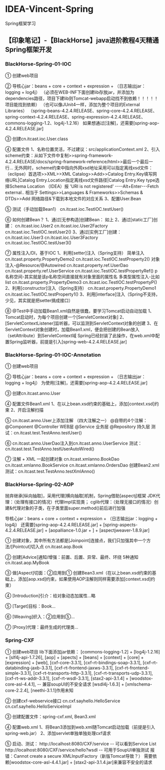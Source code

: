 # IDEA-Vincent-Spring
Spring框架学习

## 【印象笔记】-【BlackHorse】java进阶教程4天精通Spring框架开发

### BlackHorse-Spring-01-IOC

① 创建web项目

② 导核心jar：beans + core + context + expression + （日志输出jar：logging + log4j）
（必须在WEB-INF下面创建lib存放jar，并添加为dependencies路径，项目下建lib则Tomcat-webapp启动找不到依赖！！！！！项目能找到依赖）
（也可以像JUnit4一样，添加为整个项目的External Libraries）
（spring-beans-4.2.4.RELEASE、spring-core-4.2.4.RELEASE、spring-context-4.2.4.RELEASE、spring-expression-4.2.4.RELEASE、commons-logging-1.2、log4j-1.2.16）
如果想通过[注解]，还需要[spring-aop-4.2.4.RELEASE.jar]

③ 创建cn.itcast.ioc.User.class

④ 配置文件
1、名称位置灵活，不过建议：src/applicationContext.xml
2、引入scheme约束：从如下文件中复制>>spring-framework-4.2.4.RELEASE/docs/spring-framework-reference/html>>最后一个最后一行...
无外网时，scheme约束中指向外网xsd地址采用可以指定离线xsd文件：
（eclipse）首选项>>XML>>XML Catalog>>Add>>Catalog Entry.Key填写网络URL|Catalog Entry.Location指定离线xsd文件路径|Catalog Entry.Key type选择Schema Location
（IDEA）报 'URI is not registered' ----Alt+Enter---Fetch external.. 相当于 Settings>>Languages & Frameworks>>Schemas & DTDs>>Add 网络路径&下载到本地文件的对应关系
3、配置User.Bean

⑤ 测试（手动加载Bean1）
cn.itcast.ioc.TestIOC.testUser()

⑥ 如何创建Bean？
1、通过[无参构造]创建Bean：
如上
2、通过[static工厂]创建：
cn.itcast.ioc.User2
cn.itcast.ioc.User2Factory
cn.itcast.ioc.TestIOC.testUser2()
3、通过[实例工厂]创建：
cn.itcast.ioc.User3
cn.itcast.ioc.User3Factory
cn.itcast.ioc.TestIOC.testUser3()

⑦ 属性注入/DI，基于IOC
1、利用[setter]注入（Spring支持）
简单注入
cn.itcast.property.PropertyDemo2
cn.itcast.ioc.TestIOC.testProperty2()
对象注入-@Resource/@Autowired
cn.itcast.property.ref.UserDao
cn.itcast.property.ref.UserService
cn.itcast.ioc.TestIOC.testPropertyRef()
p名称空间-其实就是该p名称空间直接就有对象里面的属性名
多类型属性注入-比如list
cn.itcast.property.PropertyDemo3
cn.itcast.ioc.TestIOC.testPropertyP()
2、利用[constructor]注入（Spring支持）
cn.itcast.property.PropertyDemo1
cn.itcast.ioc.TestIOC.testProperty1()
3、利用[interface]注入（Spring不支持，少见，其实就是把setter搞成接口）

⑧ @Test中手动加载Bean1.xml自然是很蠢，要学习Tomcat启动自动加载
1、Tomcat启动时，为每个项目创建一个[ServletContext对象]
2、[ServletContextListener]监听器，可以监测到ServletContext对象的创建
3、在ServletContext对象创建时，加载Bean1.xml，便会把创建的Bean放入（setAttribute）到ServletContext域
Spring已经封装了此操作，在web.xml中配置Spring监听器，前提是引入[spring-web-4.2.4.RELEASE.jar]

### BlackHorse-Spring-01-IOC-Annotation

① 创建web项目

② 导核心jar：beans + core + context + expression + （日志输出jar：logging + log4j）
为使用[注解]，还需要[spring-aop-4.2.4.RELEASE.jar]

③ 创建cn.itcast.anno.User

④ 配置文件Bean1.xml
1、在以上bean.xsd约束的基础上，添加[context.xsd]约束
2、开启注解扫描

⑤ cn.itcast.anno.User上添加注解
（四大注解之一）
@自带的4个注解：
@Component
@Controller WEB层
@Service    业务层 
@Repository 持久层
测试：cn.itcast.test.TestAnno.testUser()

⑥ cn.itcast.anno.UserDao注入到cn.itcast.anno.UserService
测试：cn.itcast.test.TestAnno.testUserAutoWired()

⑦ 注解 + XML 一起创建对象
cn.itcast.xmlanno.BookDao
cn.itcast.xmlanno.BookService
cn.itcast.xmlanno.OrdersDao
创建Bean2.xml
测试：cn.itcast.test.TestAnno.testXmlAnno()

### BlackHorse-Spring-02-AOP

抛弃继承[纵向抽取]，采用代理[横向抽取]机制，Spring借助[aspectj]框架
JDK代理：（处理有接口的情况）代理Impl实现类；
cglib代理：（处理无接口的情况）创建&代理对象的子类，在子类里面super.method()前后进行加强

导核心jar：beans + core + context + expression + （日志输出jar：logging + log4j）
还需要[spring-aop-4.2.4.RELEASE.jar] + [spring-aspects-4.2.4.RELEASE.jar] + [aopalliance-1.0.jar + ] + [aspectjweaver-1.8.9.jar]

① 创建对象，其中所有方法都是[Joinpoint]连接点，我们只加强其中一个方法/[Pointcut]切入点
cn.itcast.aop.Book

② 创建[Advice]通知/增强：前置、后置、异常、最终、环绕 5种通知
cn.itcast.aop.MyBook

③ 做[Aspect]切面：②应用到①
创建Bean3.xml（在以上bean.xsd约束的基础上，添加[aop.xsd]约束，如果使用AOP注解则同样需要添加[context.xsd]约束）

④ [Introduction]引介：给对象动态加属性...略

⑤ [Target]目标：Book...

⑥ [Weaving]织入：②应用到⑤...

⑦ [Proxy]代理：最终生成的代理类...

### Spring-CXF

① 创建web项目
lib下面添加jar依赖：
[commons-logging-1.2] + [log4j-1.2.16] + [slf4j-api-1.7.26],
[aop] + [apects] + [beans] + [context] + [core] + [expression] + [web],
[cxf-core-3.3.1],
[cxf-rt-bindings-soap-3.3.1],
[cxf-rt-databinding-jaxb-3.3.1],
[cxf-rt-frontend-jaxws-3.3.1],
[cxf-rt-frontend-simple-3.3.1],
[cxf-rt-transports-http-3.3.1],
[cxf-rt-transports-udp-3.3.1],
[cxf-rt-ws-addr-3.3.1],
[cxf-rt-wsdl-3.3.1],
[stax2-api-3.1.4] + [woodstox-core-asl-4.4.1], -- 兼容soupUI的不安全请求
[wsdl4j-1.6.3] + [xmlschema-core-2.2.4],
[neethi-3.1.1]作用未知

② 创建cxf-webservice接口
cn.cxf.sayhello.HelloService
cn.cxf.sayhello.HelloServiceImpl

③ 创建配置文件：spring-cxf.xml, Bean3.xml

④ 配置web.xml
1、将Bean3添加到web.xml随Tomcat启动加载（前提是引入spring-web.jar）
2、添加servlet单独单独处理cxf请求

⑤ 启动、测试：
http://localhost:8080/CXF/service -- 可以看到Service List
http://localhost:8080/CXF/service/hello?wsdl -- 可用于SoupUI单独测试
报错：Cannot create a secure XMLInputFactory（新版Tomcat导致？）
需要依赖[woodstox-core-asl-4.4.1.jar] + [stax2-api-3.1.4.jar]来兼容不安全的请求

